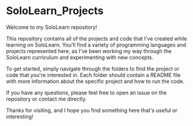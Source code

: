 # SoloLearn_Projects

Welcome to my SoloLearn repository!

This repository contains all of the projects and code that I've created while learning on SoloLearn. You'll find a variety of programming languages and projects represented here, as I've been working my way through the SoloLearn curriculum and experimenting with new concepts.

To get started, simply navigate through the folders to find the project or code that you're interested in. Each folder should contain a README file with more information about the specific project and how to run the code.

If you have any questions, please feel free to open an issue on the repository or contact me directly.

Thanks for visiting, and I hope you find something here that's useful or interesting!
